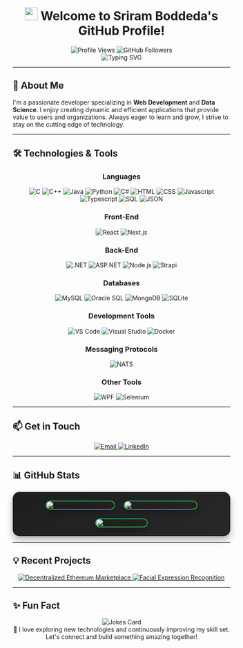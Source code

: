 <h1 align="center">
  <img src="https://media.giphy.com/media/hvRJCLFzcasrR4ia7z/giphy.gif" width="30px"/>
  Welcome to Sriram Boddeda's GitHub Profile!
</h1>

<div align="center">
  <img src="https://komarev.com/ghpvc/?username=sriram-boddeda&style=for-the-badge&color=blue" alt="Profile Views" />
  <img src="https://img.shields.io/github/followers/sriram-boddeda?logo=github&style=for-the-badge&color=blue" alt="GitHub Followers" />
</div>

<div align="center">
  <img src="https://readme-typing-svg.herokuapp.com?font=Fira+Code&pause=1000&color=2E97F7&center=true&vCenter=true&width=600&lines=Full+Stack+Developer;Data+Science+Enthusiast;Always+Learning+New+Things;Open+to+Collaborations+%26+Opportunities" alt="Typing SVG" />
</div>

---

## 🚀 About Me

I'm a passionate developer specializing in **Web Development** and **Data Science**. I enjoy creating dynamic and efficient applications that provide value to users and organizations. Always eager to learn and grow, I strive to stay on the cutting edge of technology.

---

## 🛠️ Technologies & Tools

<div align="center">

### Languages
![C](https://img.shields.io/badge/C-A8B9CC?style=for-the-badge&logo=c&logoColor=white)
![C++](https://img.shields.io/badge/C++-00599C?style=for-the-badge&logo=c%2B%2B&logoColor=white)
![Java](https://img.shields.io/badge/Java-007396?style=for-the-badge&logo=java&logoColor=white)
![Python](https://img.shields.io/badge/Python-3776AB?style=for-the-badge&logo=python&logoColor=white)
![C#](https://img.shields.io/badge/C%23-239120?style=for-the-badge&logo=c-sharp&logoColor=white)
![HTML](https://img.shields.io/badge/HTML-E34F26?style=for-the-badge&logo=html5&logoColor=white)
![CSS](https://img.shields.io/badge/CSS-1572B6?style=for-the-badge&logo=css3&logoColor=white)
![Javascript](https://img.shields.io/badge/Javascript-F7DF1E?style=for-the-badge&logo=javascript&logoColor=black)
![Typescript](https://img.shields.io/badge/Typescript-007ACC?style=for-the-badge&logo=typescript&logoColor=white)
![SQL](https://img.shields.io/badge/SQL-4479A1?style=for-the-badge&logo=mysql&logoColor=white)
![JSON](https://img.shields.io/badge/JSON-000000?style=for-the-badge&logo=json&logoColor=white)

### Front-End
![React](https://img.shields.io/badge/React-61DAFB?style=for-the-badge&logo=react&logoColor=black)
![Next.js](https://img.shields.io/badge/Next.js-000000?style=for-the-badge&logo=next.js&logoColor=white)

### Back-End
![.NET](https://img.shields.io/badge/.NET-512BD4?style=for-the-badge&logo=dotnet&logoColor=white)
![ASP.NET](https://img.shields.io/badge/ASP.NET-512BD4?style=for-the-badge&logo=asp.net&logoColor=white)
![Node.js](https://img.shields.io/badge/Node.js-339933?style=for-the-badge&logo=node.js&logoColor=white)
![Strapi](https://img.shields.io/badge/Strapi-2F2E8B?style=for-the-badge&logo=strapi&logoColor=white)

### Databases
![MySQL](https://img.shields.io/badge/MySQL-4479A1?style=for-the-badge&logo=mysql&logoColor=white)
![Oracle SQL](https://img.shields.io/badge/Oracle_SQL-F80000?style=for-the-badge&logo=oracle&logoColor=white)
![MongoDB](https://img.shields.io/badge/MongoDB-47A248?style=for-the-badge&logo=mongodb&logoColor=white)
![SQLite](https://img.shields.io/badge/SQLite-003B57?style=for-the-badge&logo=sqlite&logoColor=white)

### Development Tools
![VS Code](https://img.shields.io/badge/VS%20Code-007ACC?style=for-the-badge&logo=visual-studio-code&logoColor=white)
![Visual Studio](https://img.shields.io/badge/Visual%20Studio-5C2D91?style=for-the-badge&logo=visual-studio&logoColor=white)
![Docker](https://img.shields.io/badge/Docker-2496ED?style=for-the-badge&logo=docker&logoColor=white)

### Messaging Protocols
![NATS](https://img.shields.io/badge/NATS-3A579A?style=for-the-badge&logo=nats&logoColor=white)

### Other Tools
![WPF](https://img.shields.io/badge/WPF-512BD4?style=for-the-badge&logo=windows&logoColor=white)
![Selenium](https://img.shields.io/badge/Selenium-43B02A?style=for-the-badge&logo=selenium&logoColor=white)

</div>

---

## 📫 Get in Touch

<div align="center">
  <a href="mailto:sriram.b29@outlook.com">
    <img src="https://img.shields.io/badge/Outlook-0078D4?style=for-the-badge&logo=microsoft-outlook&logoColor=white" alt="Email" />
  </a>
  <a href="https://www.linkedin.com/in/sriram-boddeda">
    <img src="https://img.shields.io/badge/LinkedIn-0A66C2?style=for-the-badge&logo=linkedin&logoColor=white" alt="LinkedIn" />
  </a>
</div>

---
## 📊 GitHub Stats

<div align="center" style="padding: 20px; background: linear-gradient(145deg, #1e1e1e, #282828); border-radius: 15px; box-shadow: 0 8px 16px rgba(0, 0, 0, 0.3);">
  <div style="display: flex; gap: 20px; justify-content: center;">
    <picture>
      <source
        srcset="https://github-readme-stats.vercel.app/api?username=sriram-boddeda&show_icons=true&include_all_commits=true&rank_icon=github&theme=dark"
        media="(prefers-color-scheme: dark)"
      />
      <source
        srcset="https://github-readme-stats.vercel.app/api?username=sriram-boddeda&show_icons=true&include_all_commits=true&rank_icon=github&theme=default"
        media="(prefers-color-scheme: light), (prefers-color-scheme: no-preference)"
      />
      <img src="https://github-readme-stats.vercel.app/api?username=sriram-boddeda&show_icons=true&include_all_commits=true&rank_icon=github&theme=default" alt="Sriram's GitHub Stats" style="border: 2px solid #28a745; border-radius: 15px; box-shadow: 0 6px 12px rgba(0, 0, 0, 0.3);"/>
    </picture>
    <picture>
      <source
        srcset="https://github-readme-streak-stats.herokuapp.com?user=sriram-boddeda&theme=dark"
        media="(prefers-color-scheme: dark)"
      />
      <source
        srcset="https://github-readme-streak-stats.herokuapp.com?user=sriram-boddeda&theme=default"
        media="(prefers-color-scheme: light), (prefers-color-scheme: no-preference)"
      />
      <img src="https://github-readme-streak-stats.herokuapp.com?user=sriram-boddeda&theme=default" alt="Sriram's GitHub Streak" style="border: 2px solid #28a745; border-radius: 15px; box-shadow: 0 6px 12px rgba(0, 0, 0, 0.3);"/>
    </picture>
  </div>

  <div style="margin-top: 20px; display: flex; justify-content: center;">
    <picture>
      <source
        srcset="https://github-readme-stats.vercel.app/api/top-langs/?username=sriram-boddeda&layout=pie&langs_count=8&theme=dark"
        media="(prefers-color-scheme: dark)"
      />
      <source
        srcset="https://github-readme-stats.vercel.app/api/top-langs/?username=sriram-boddeda&layout=pie&langs_count=8&theme=default"
        media="(prefers-color-scheme: light), (prefers-color-scheme: no-preference)"
      />
      <img src="https://github-readme-stats.vercel.app/api/top-langs/?username=sriram-boddeda&layout=pie&langs_count=8&theme=default" alt="Top Languages" style="border: 2px solid #28a745; border-radius: 15px; box-shadow: 0 6px 12px rgba(0, 0, 0, 0.3);"/>
    </picture>
  </div>
</div>

---

## 💡 Recent Projects

<div align="center">
  <a href="https://github.com/sriram-boddeda/decentralized-ethereum-marketplace">
    <picture>
      <source
        srcset="https://github-readme-stats.vercel.app/api/pin/?username=sriram-boddeda&repo=decentralized-ethereum-marketplace&theme=dark"
        media="(prefers-color-scheme: dark)"
      />
      <source
        srcset="https://github-readme-stats.vercel.app/api/pin/?username=sriram-boddeda&repo=decentralized-ethereum-marketplace&theme=default"
        media="(prefers-color-scheme: light), (prefers-color-scheme: no-preference)"
      />
      <img src="https://github-readme-stats.vercel.app/api/pin/?username=sriram-boddeda&repo=decentralized-ethereum-marketplace&theme=default" alt="Decentralized Ethereum Marketplace"/>
    </picture>
  </a>
  <a href="https://github.com/sriram-boddeda/Facial-Expression-Recognition">
    <picture>
      <source
        srcset="https://github-readme-stats.vercel.app/api/pin/?username=sriram-boddeda&repo=Facial-Expression-Recognition&theme=dark"
        media="(prefers-color-scheme: dark)"
      />
      <source
        srcset="https://github-readme-stats.vercel.app/api/pin/?username=sriram-boddeda&repo=Facial-Expression-Recognition&theme=default"
        media="(prefers-color-scheme: light), (prefers-color-scheme: no-preference)"
      />
      <img src="https://github-readme-stats.vercel.app/api/pin/?username=sriram-boddeda&repo=Facial-Expression-Recognition&theme=default" alt="Facial Expression Recognition"/>
    </picture>
  </a>
</div>



---

## ✨ Fun Fact

<div align="center">
  <img src="https://readme-jokes.vercel.app/api" alt="Jokes Card" />
</div>

<div align="center">
  🌟 I love exploring new technologies and continuously improving my skill set. Let's connect and build something amazing together!
</div>
